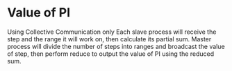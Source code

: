# Value of PI

Using Collective Communication only 
Each slave process will receive the step and the range it will work on, then
calculate its partial sum.
Master process will divide the number of steps into ranges and broadcast
the value of step, then perform reduce to output the value of PI using the
reduced sum.

